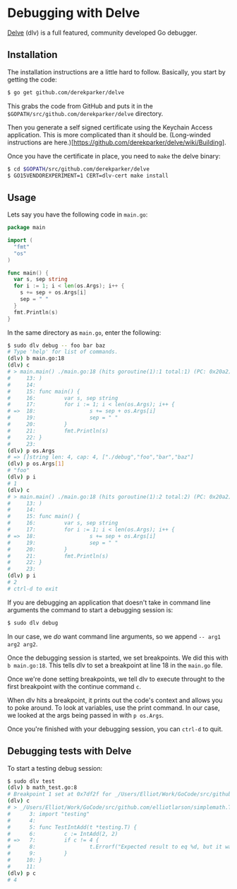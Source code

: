 # Debugging with Delve

[Delve](https://github.com/derekparker/delve) (dlv) is a full featured, community developed Go debugger. 

## Installation

The installation instructions are a little hard to follow.  Basically, you start by getting the code:

```bash
$ go get github.com/derekparker/delve
```

This grabs the code from GitHub and puts it in the `$GOPATH/src/github.com/derekparker/delve` directory.

Then you generate a self signed certificate using the Keychain Access application.  This is more complicated than it should be.  (Long-winded instructions are here.)[https://github.com/derekparker/delve/wiki/Building].

Once you have the certificate in place, you need to `make` the delve binary:

```bash
$ cd $GOPATH/src/github.com/derekparker/delve
$ GO15VENDOREXPERIMENT=1 CERT=dlv-cert make install
```

## Usage

Lets say you have the following code in `main.go`:

```go
package main

import (
  "fmt"
  "os"
)

func main() {
  var s, sep string
  for i := 1; i < len(os.Args); i++ {
    s += sep + os.Args[i]
    sep = " "
  }
  fmt.Println(s)
}
```

In the same directory as `main.go`, enter the following:

```bash
$ sudo dlv debug -- foo bar baz
# Type 'help' for list of commands.
(dlv) b main.go:18
(dlv) c
# > main.main() ./main.go:18 (hits goroutine(1):1 total:1) (PC: 0x20a2)
#     13: )
#     14:
#     15: func main() {
#     16:         var s, sep string
#     17:         for i := 1; i < len(os.Args); i++ {
# =>  18:                 s += sep + os.Args[i]
#     19:                 sep = " "
#     20:         }
#     21:         fmt.Println(s)
#     22: }
#     23:
(dlv) p os.Args
# => []string len: 4, cap: 4, ["./debug","foo","bar","baz"]
(dlv) p os.Args[1]
# "foo"
(dlv) p i
# 1
(dlv) c
# > main.main() ./main.go:18 (hits goroutine(1):2 total:2) (PC: 0x20a2)
#     13: )
#     14:
#     15: func main() {
#     16:         var s, sep string
#     17:         for i := 1; i < len(os.Args); i++ {
# =>  18:                 s += sep + os.Args[i]
#     19:                 sep = " "
#     20:         }
#     21:         fmt.Println(s)
#     22: }
#     23:
(dlv) p i
# 2
# ctrl-d to exit
```

If you are debugging an application that doesn't take in command line arguments the command to start a debugging session is:

```bash
$ sudo dlv debug
```

In our case, we *do* want command line arguments, so we append `-- arg1 arg2 arg2`.

Once the debugging session is started, we set breakpoints.  We did this with `b main.go:18`.  This tells dlv to set a breakpoint at line 18 in the `main.go` file.  

Once we're done setting breakpoints, we tell dlv to execute throught to the first breakpoint with the continue command `c`.

When dlv hits a breakpoint, it prints out the code's context and allows you to poke around.  To look at variables, use the print command.  In our case, we looked at the args being passed in with `p os.Args`.

Once you're finished with your debugging session, you can `ctrl-d` to quit.

## Debugging tests with Delve

To start a testing debug session:

```bash
$ sudo dlv test
(dlv) b math_test.go:8
# Breakpoint 1 set at 0x7df2f for _/Users/Elliot/Work/GoCode/src/github.com/elliotlarson/simplemath.TestIntAdd() ./math_test.go:8
(dlv) c
# > _/Users/Elliot/Work/GoCode/src/github.com/elliotlarson/simplemath.TestIntAdd() ./math_test.go:8 (hits goroutine(5):1 total:1) (PC: # 0x7df2f)
#      3: import "testing"
#      4:
#      5: func TestIntAdd(t *testing.T) {
#      6:         c := IntAdd(2, 2)
# =>   7:         if c != 4 {
#      8:                 t.Errorf("Expected result to eq %d, but it was %d", 4, c)
#      9:         }
#     10: }
#     11:
(dlv) p c
# 4
```